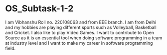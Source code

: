 # OS_Subtask-1-2
I am Vibhanshu Roll no. 220108063 and from EEE branch.
I am from Delhi and my hobbies are playing different sports such as Volleyball, Basketball and Cricket.
I also like to play Video Games.
I want to contribute to Open Source as it is an essential tool when doing software programming in a team at industry level and I want to make my career in software programming field.
